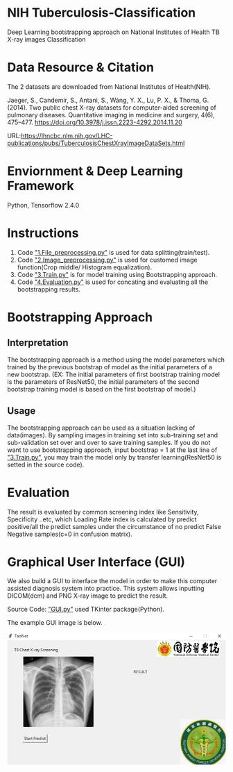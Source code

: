 # NIH Tuberculosis-Classification
Deep Learning bootstrapping approach on National Institutes of Health TB X-ray images Classification

# Data Resource & Citation
The 2 datasets are downloaded from National Institutes of Health(NIH).

Jaeger, S., Candemir, S., Antani, S., Wáng, Y. X., Lu, P. X., & Thoma, G. (2014). Two public chest X-ray datasets for computer-aided screening of pulmonary diseases. Quantitative imaging in medicine and surgery, 4(6), 475–477. https://doi.org/10.3978/j.issn.2223-4292.2014.11.20

URL:https://lhncbc.nlm.nih.gov/LHC-publications/pubs/TuberculosisChestXrayImageDataSets.html

# Enviornment & Deep Learning Framework
Python, Tensorflow 2.4.0

# Instructions
1. Code ["1.File_preprocessing.py"](https://github.com/xup6YJ/Tuberculosis-Classification/blob/main/TB_Example/1.File_preprocessing.py) is used for data splitting(train/test).
2. Code ["2.Image_preprocessing.py"](https://github.com/xup6YJ/Tuberculosis-Classification/blob/main/TB_Example/2.Image_preprocessing.py) is used for customed image function(Crop middle/ Histogram equalization).
3. Code ["3.Train.py"](https://github.com/xup6YJ/Tuberculosis-Classification/blob/main/TB_Example/3.Train.py) is for model training using Bootstrapping approach.
4. Code ["4.Evaluation.py"](https://github.com/xup6YJ/Tuberculosis-Classification/blob/main/TB_Example/4.Evaluation.py) is used for concating and evaluating all the bootstrapping results.

# Bootstrapping Approach
Interpretation
---
The bootstrapping approach is a method using the model parameters which trained by the previous bootstrap of model as the initial parameters of a new bootstrap.
(EX: The initial parameters of first bootstrap training model is the parameters of ResNet50, the initial parameters of the second bootstrap training model is based on the first bootstrap of model.)

Usage
---
The bootstrapping approach can be used as a situation lacking of data(images). By sampling images in training set into sub-training set and sub-validation set over and over to save training samples. If you do not want to use bootstrapping approach, input bootstrap = 1 at the last line of ["3.Train.py"](https://github.com/xup6YJ/Tuberculosis-Classification/blob/main/TB_Example/3.Train.py), you may train the model only by transfer learning(ResNet50 is setted in the source code).

# Evaluation
The result is evaluated by common screening index like Sensitivity, Specificity ..etc, which Loading Rate index is calculated by predict positive/all the predict samples under the circumstance of no predict False Negative samples(c=0 in confusion matrix).

# Graphical User Interface (GUI)
We also build a GUI to interface the model in order to make this computer assisted diagnosis system into practice. This system allows inputting DICOM(dcm) and PNG X-ray image to predict the result. 

Source Code: ["GUI.py"](https://github.com/xup6YJ/Tuberculosis-Classification/blob/main/GUI.py) used TKinter package(Python).

The example GUI image is below.
<p align="center">
  <img src="Example image/MTBNET.png">
</p>

